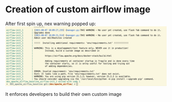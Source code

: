 # Creation of custom airflow image

After first spin up, nex warning popped up:
![image](screenshots/custom_image_building.png)


It enforces developers to build their own custom image